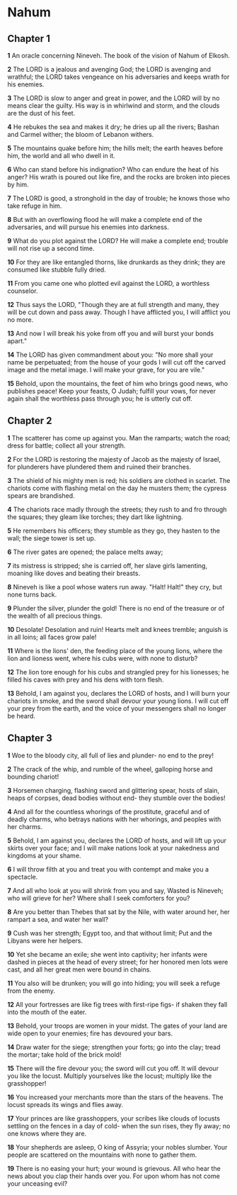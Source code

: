 # Nahum

## Chapter 1

**1** An oracle concerning Nineveh. The book of the vision of Nahum of Elkosh.

**2** The LORD is a jealous and avenging God; the LORD is avenging and wrathful; the LORD takes vengeance on his adversaries and keeps wrath for his enemies.

**3** The LORD is slow to anger and great in power, and the LORD will by no means clear the guilty. His way is in whirlwind and storm, and the clouds are the dust of his feet.

**4** He rebukes the sea and makes it dry; he dries up all the rivers; Bashan and Carmel wither; the bloom of Lebanon withers.

**5** The mountains quake before him; the hills melt; the earth heaves before him, the world and all who dwell in it.

**6** Who can stand before his indignation? Who can endure the heat of his anger? His wrath is poured out like fire, and the rocks are broken into pieces by him.

**7** The LORD is good, a stronghold in the day of trouble; he knows those who take refuge in him.

**8** But with an overflowing flood he will make a complete end of the adversaries, and will pursue his enemies into darkness.

**9** What do you plot against the LORD? He will make a complete end; trouble will not rise up a second time.

**10** For they are like entangled thorns, like drunkards as they drink; they are consumed like stubble fully dried.

**11** From you came one who plotted evil against the LORD, a worthless counselor.

**12** Thus says the LORD, "Though they are at full strength and many, they will be cut down and pass away. Though I have afflicted you, I will afflict you no more.

**13** And now I will break his yoke from off you and will burst your bonds apart."

**14** The LORD has given commandment about you: "No more shall your name be perpetuated; from the house of your gods I will cut off the carved image and the metal image. I will make your grave, for you are vile."

**15** Behold, upon the mountains, the feet of him who brings good news, who publishes peace! Keep your feasts, O Judah; fulfill your vows, for never again shall the worthless pass through you; he is utterly cut off.

## Chapter 2

**1** The scatterer has come up against you. Man the ramparts; watch the road; dress for battle; collect all your strength.

**2** For the LORD is restoring the majesty of Jacob as the majesty of Israel, for plunderers have plundered them and ruined their branches.

**3** The shield of his mighty men is red; his soldiers are clothed in scarlet. The chariots come with flashing metal on the day he musters them; the cypress spears are brandished.

**4** The chariots race madly through the streets; they rush to and fro through the squares; they gleam like torches; they dart like lightning.

**5** He remembers his officers; they stumble as they go, they hasten to the wall; the siege tower is set up.

**6** The river gates are opened; the palace melts away;

**7** its mistress is stripped; she is carried off, her slave girls lamenting, moaning like doves and beating their breasts.

**8** Nineveh is like a pool whose waters run away. "Halt! Halt!" they cry, but none turns back.

**9** Plunder the silver, plunder the gold! There is no end of the treasure or of the wealth of all precious things.

**10** Desolate! Desolation and ruin! Hearts melt and knees tremble; anguish is in all loins; all faces grow pale!

**11** Where is the lions' den, the feeding place of the young lions, where the lion and lioness went, where his cubs were, with none to disturb?

**12** The lion tore enough for his cubs and strangled prey for his lionesses; he filled his caves with prey and his dens with torn flesh.

**13** Behold, I am against you, declares the LORD of hosts, and I will burn your chariots in smoke, and the sword shall devour your young lions. I will cut off your prey from the earth, and the voice of your messengers shall no longer be heard.

## Chapter 3

**1** Woe to the bloody city, all full of lies and plunder- no end to the prey!

**2** The crack of the whip, and rumble of the wheel, galloping horse and bounding chariot!

**3** Horsemen charging, flashing sword and glittering spear, hosts of slain, heaps of corpses, dead bodies without end- they stumble over the bodies!

**4** And all for the countless whorings of the prostitute, graceful and of deadly charms, who betrays nations with her whorings, and peoples with her charms.

**5** Behold, I am against you, declares the LORD of hosts, and will lift up your skirts over your face; and I will make nations look at your nakedness and kingdoms at your shame.

**6** I will throw filth at you and treat you with contempt and make you a spectacle.

**7** And all who look at you will shrink from you and say, Wasted is Nineveh; who will grieve for her? Where shall I seek comforters for you?

**8** Are you better than Thebes that sat by the Nile, with water around her, her rampart a sea, and water her wall?

**9** Cush was her strength; Egypt too, and that without limit; Put and the Libyans were her helpers.

**10** Yet she became an exile; she went into captivity; her infants were dashed in pieces at the head of every street; for her honored men lots were cast, and all her great men were bound in chains.

**11** You also will be drunken; you will go into hiding; you will seek a refuge from the enemy.

**12** All your fortresses are like fig trees with first-ripe figs- if shaken they fall into the mouth of the eater.

**13** Behold, your troops are women in your midst. The gates of your land are wide open to your enemies; fire has devoured your bars.

**14** Draw water for the siege; strengthen your forts; go into the clay; tread the mortar; take hold of the brick mold!

**15** There will the fire devour you; the sword will cut you off. It will devour you like the locust. Multiply yourselves like the locust; multiply like the grasshopper!

**16** You increased your merchants more than the stars of the heavens. The locust spreads its wings and flies away.

**17** Your princes are like grasshoppers, your scribes like clouds of locusts settling on the fences in a day of cold- when the sun rises, they fly away; no one knows where they are.

**18** Your shepherds are asleep, O king of Assyria; your nobles slumber. Your people are scattered on the mountains with none to gather them.

**19** There is no easing your hurt; your wound is grievous. All who hear the news about you clap their hands over you. For upon whom has not come your unceasing evil?

